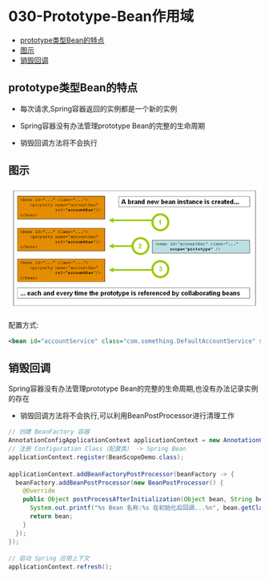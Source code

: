 # 030-Prototype-Bean作用域

- [prototype类型Bean的特点](#prototype类型Bean的特点)
- [图示](#图示)
- [销毁回调](#销毁回调)

## prototype类型Bean的特点

- 每次请求,Spring容器返回的实例都是一个新的实例

- Spring容器没有办法管理prototype Bean的完整的生命周期
- 销毁回调方法将不会执行

## 图示

![prototype](../../assets/prototype.png)

配置方式:

```xml
<bean id="accountService" class="com.something.DefaultAccountService" scope="prototype"/>
```

## 

## 销毁回调

Spring容器没有办法管理prototype Bean的完整的生命周期,也没有办法记录实例的存在

- 销毁回调方法将不会执行,可以利用BeanPostProcessor进行清理工作

```java
// 创建 BeanFactory 容器
AnnotationConfigApplicationContext applicationContext = new AnnotationConfigApplicationContext();
// 注册 Configuration Class（配置类） -> Spring Bean
applicationContext.register(BeanScopeDemo.class);

applicationContext.addBeanFactoryPostProcessor(beanFactory -> {
  beanFactory.addBeanPostProcessor(new BeanPostProcessor() {
    @Override
    public Object postProcessAfterInitialization(Object bean, String beanName) throws BeansException {
      System.out.printf("%s Bean 名称:%s 在初始化后回调...%n", bean.getClass().getName(), beanName);
      return bean;
    }
  });
});

// 启动 Spring 应用上下文
applicationContext.refresh();
```

